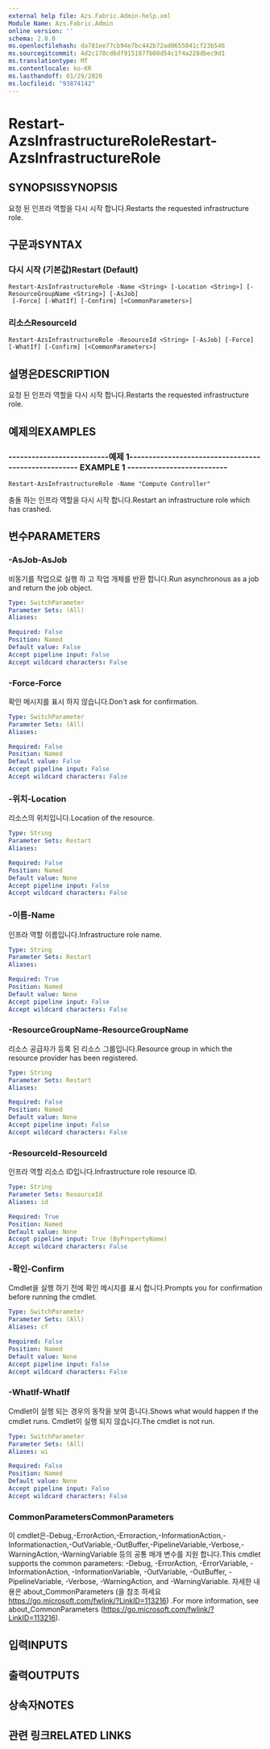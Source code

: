 ```yaml
---
external help file: Azs.Fabric.Admin-help.xml
Module Name: Azs.Fabric.Admin
online version: ''
schema: 2.0.0
ms.openlocfilehash: da781ee77cb94e7bc442b72ad0655041cf23b546
ms.sourcegitcommit: 4d2c178cd6df9151877b08d54c1f4a228dbec9d1
ms.translationtype: MT
ms.contentlocale: ko-KR
ms.lasthandoff: 01/29/2020
ms.locfileid: "93874142"
---
```

# <span data-ttu-id="758fb-101">Restart-AzsInfrastructureRole</span><span class="sxs-lookup"><span data-stu-id="758fb-101">Restart-AzsInfrastructureRole</span></span>

## <span data-ttu-id="758fb-102">SYNOPSIS</span><span class="sxs-lookup"><span data-stu-id="758fb-102">SYNOPSIS</span></span>
<span data-ttu-id="758fb-103">요청 된 인프라 역할을 다시 시작 합니다.</span><span class="sxs-lookup"><span data-stu-id="758fb-103">Restarts the requested infrastructure role.</span></span>

## <span data-ttu-id="758fb-104">구문과</span><span class="sxs-lookup"><span data-stu-id="758fb-104">SYNTAX</span></span>

### <span data-ttu-id="758fb-105">다시 시작 (기본값)</span><span class="sxs-lookup"><span data-stu-id="758fb-105">Restart (Default)</span></span>
```
Restart-AzsInfrastructureRole -Name <String> [-Location <String>] [-ResourceGroupName <String>] [-AsJob]
 [-Force] [-WhatIf] [-Confirm] [<CommonParameters>]
```

### <span data-ttu-id="758fb-106">리소스</span><span class="sxs-lookup"><span data-stu-id="758fb-106">ResourceId</span></span>
```
Restart-AzsInfrastructureRole -ResourceId <String> [-AsJob] [-Force] [-WhatIf] [-Confirm] [<CommonParameters>]
```

## <span data-ttu-id="758fb-107">설명은</span><span class="sxs-lookup"><span data-stu-id="758fb-107">DESCRIPTION</span></span>
<span data-ttu-id="758fb-108">요청 된 인프라 역할을 다시 시작 합니다.</span><span class="sxs-lookup"><span data-stu-id="758fb-108">Restarts the requested infrastructure role.</span></span>

## <span data-ttu-id="758fb-109">예제의</span><span class="sxs-lookup"><span data-stu-id="758fb-109">EXAMPLES</span></span>

### <span data-ttu-id="758fb-110">--------------------------예제 1--------------------------</span><span class="sxs-lookup"><span data-stu-id="758fb-110">-------------------------- EXAMPLE 1 --------------------------</span></span>
```
Restart-AzsInfrastructureRole -Name "Compute Controller"
```

<span data-ttu-id="758fb-111">충돌 하는 인프라 역할을 다시 시작 합니다.</span><span class="sxs-lookup"><span data-stu-id="758fb-111">Restart an infrastructure role which has crashed.</span></span>

## <span data-ttu-id="758fb-112">변수</span><span class="sxs-lookup"><span data-stu-id="758fb-112">PARAMETERS</span></span>

### <span data-ttu-id="758fb-113">-AsJob</span><span class="sxs-lookup"><span data-stu-id="758fb-113">-AsJob</span></span>
<span data-ttu-id="758fb-114">비동기를 작업으로 실행 하 고 작업 개체를 반환 합니다.</span><span class="sxs-lookup"><span data-stu-id="758fb-114">Run asynchronous as a job and return the job object.</span></span>

```yaml
Type: SwitchParameter
Parameter Sets: (All)
Aliases: 

Required: False
Position: Named
Default value: False
Accept pipeline input: False
Accept wildcard characters: False
```

### <span data-ttu-id="758fb-115">-Force</span><span class="sxs-lookup"><span data-stu-id="758fb-115">-Force</span></span>
<span data-ttu-id="758fb-116">확인 메시지를 표시 하지 않습니다.</span><span class="sxs-lookup"><span data-stu-id="758fb-116">Don't ask for confirmation.</span></span>

```yaml
Type: SwitchParameter
Parameter Sets: (All)
Aliases: 

Required: False
Position: Named
Default value: False
Accept pipeline input: False
Accept wildcard characters: False
```

### <span data-ttu-id="758fb-117">-위치</span><span class="sxs-lookup"><span data-stu-id="758fb-117">-Location</span></span>
<span data-ttu-id="758fb-118">리소스의 위치입니다.</span><span class="sxs-lookup"><span data-stu-id="758fb-118">Location of the resource.</span></span>

```yaml
Type: String
Parameter Sets: Restart
Aliases: 

Required: False
Position: Named
Default value: None
Accept pipeline input: False
Accept wildcard characters: False
```

### <span data-ttu-id="758fb-119">-이름</span><span class="sxs-lookup"><span data-stu-id="758fb-119">-Name</span></span>
<span data-ttu-id="758fb-120">인프라 역할 이름입니다.</span><span class="sxs-lookup"><span data-stu-id="758fb-120">Infrastructure role name.</span></span>

```yaml
Type: String
Parameter Sets: Restart
Aliases: 

Required: True
Position: Named
Default value: None
Accept pipeline input: False
Accept wildcard characters: False
```

### <span data-ttu-id="758fb-121">-ResourceGroupName</span><span class="sxs-lookup"><span data-stu-id="758fb-121">-ResourceGroupName</span></span>
<span data-ttu-id="758fb-122">리소스 공급자가 등록 된 리소스 그룹입니다.</span><span class="sxs-lookup"><span data-stu-id="758fb-122">Resource group in which the resource provider has been registered.</span></span>

```yaml
Type: String
Parameter Sets: Restart
Aliases: 

Required: False
Position: Named
Default value: None
Accept pipeline input: False
Accept wildcard characters: False
```

### <span data-ttu-id="758fb-123">-ResourceId</span><span class="sxs-lookup"><span data-stu-id="758fb-123">-ResourceId</span></span>
<span data-ttu-id="758fb-124">인프라 역할 리소스 ID입니다.</span><span class="sxs-lookup"><span data-stu-id="758fb-124">Infrastructure role resource ID.</span></span>

```yaml
Type: String
Parameter Sets: ResourceId
Aliases: id

Required: True
Position: Named
Default value: None
Accept pipeline input: True (ByPropertyName)
Accept wildcard characters: False
```

### <span data-ttu-id="758fb-125">-확인</span><span class="sxs-lookup"><span data-stu-id="758fb-125">-Confirm</span></span>
<span data-ttu-id="758fb-126">Cmdlet을 실행 하기 전에 확인 메시지를 표시 합니다.</span><span class="sxs-lookup"><span data-stu-id="758fb-126">Prompts you for confirmation before running the cmdlet.</span></span>

```yaml
Type: SwitchParameter
Parameter Sets: (All)
Aliases: cf

Required: False
Position: Named
Default value: None
Accept pipeline input: False
Accept wildcard characters: False
```

### <span data-ttu-id="758fb-127">-WhatIf</span><span class="sxs-lookup"><span data-stu-id="758fb-127">-WhatIf</span></span>
<span data-ttu-id="758fb-128">Cmdlet이 실행 되는 경우의 동작을 보여 줍니다.</span><span class="sxs-lookup"><span data-stu-id="758fb-128">Shows what would happen if the cmdlet runs.</span></span>
<span data-ttu-id="758fb-129">Cmdlet이 실행 되지 않습니다.</span><span class="sxs-lookup"><span data-stu-id="758fb-129">The cmdlet is not run.</span></span>

```yaml
Type: SwitchParameter
Parameter Sets: (All)
Aliases: wi

Required: False
Position: Named
Default value: None
Accept pipeline input: False
Accept wildcard characters: False
```

### <span data-ttu-id="758fb-130">CommonParameters</span><span class="sxs-lookup"><span data-stu-id="758fb-130">CommonParameters</span></span>
<span data-ttu-id="758fb-131">이 cmdlet은-Debug,-ErrorAction,-Erroraction,-InformationAction,-Informationaction,-OutVariable,-OutBuffer,-PipelineVariable,-Verbose,-WarningAction,-WarningVariable 등의 공통 매개 변수를 지원 합니다.</span><span class="sxs-lookup"><span data-stu-id="758fb-131">This cmdlet supports the common parameters: -Debug, -ErrorAction, -ErrorVariable, -InformationAction, -InformationVariable, -OutVariable, -OutBuffer, -PipelineVariable, -Verbose, -WarningAction, and -WarningVariable.</span></span> <span data-ttu-id="758fb-132">자세한 내용은 about_CommonParameters (을 참조 하세요 https://go.microsoft.com/fwlink/?LinkID=113216) .</span><span class="sxs-lookup"><span data-stu-id="758fb-132">For more information, see about_CommonParameters (https://go.microsoft.com/fwlink/?LinkID=113216).</span></span>

## <span data-ttu-id="758fb-133">입력</span><span class="sxs-lookup"><span data-stu-id="758fb-133">INPUTS</span></span>

## <span data-ttu-id="758fb-134">출력</span><span class="sxs-lookup"><span data-stu-id="758fb-134">OUTPUTS</span></span>

## <span data-ttu-id="758fb-135">상속자</span><span class="sxs-lookup"><span data-stu-id="758fb-135">NOTES</span></span>

## <span data-ttu-id="758fb-136">관련 링크</span><span class="sxs-lookup"><span data-stu-id="758fb-136">RELATED LINKS</span></span>

